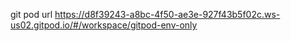git pod url https://d8f39243-a8bc-4f50-ae3e-927f43b5f02c.ws-us02.gitpod.io/#/workspace/gitpod-env-only